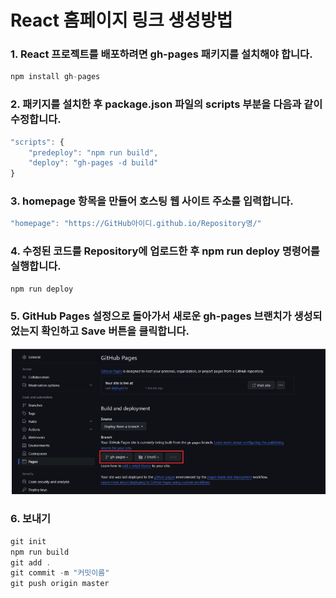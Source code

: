 # React 홈페이지 링크 생성방법

### 1. React 프로젝트를 배포하려면 gh-pages 패키지를 설치해야 합니다.

```js
npm install gh-pages
```

### 2. 패키지를 설치한 후 package.json 파일의 scripts 부분을 다음과 같이 수정합니다.

```js
"scripts": {
    "predeploy": "npm run build",
    "deploy": "gh-pages -d build"
}
```

### 3. homepage 항목을 만들어 호스팅 웹 사이트 주소를 입력합니다.

```js
"homepage": "https://GitHub아이디.github.io/Repository명/"
```

### 4. 수정된 코드를 Repository에 업로드한 후 npm run deploy 명령어를 실행합니다.

```js
npm run deploy
```

### 5. GitHub Pages 설정으로 돌아가서 새로운 gh-pages 브랜치가 생성되었는지 확인하고 Save 버튼을 클릭합니다.

![jqueryCDN](../img/gh-page.png)

### 6. 보내기

```js
git init
npm run build
git add .
git commit -m "커밋이름"
git push origin master
```
